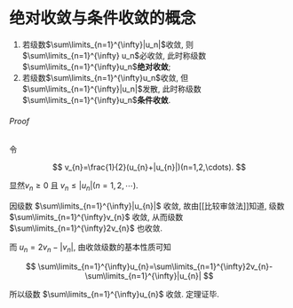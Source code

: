# 绝对收敛与条件收敛的概念

1. 若级数$\sum\limits_{n=1}^{\infty}|u_n|$收敛, 则$\sum\limits_{n=1}^{\infty} u_n$必收敛, 此时称级数$\sum\limits_{n=1}^{\infty}u_n$**绝对收敛**;
1. 若级数$\sum\limits_{n=1}^{\infty}u_n$收敛, 但$\sum\limits_{n=1}^{\infty}|u_n|$发散, 此时称级数$\sum\limits_{n=1}^{\infty}u_n$**条件收敛**.

###### Proof

令

$$
v_{n}=\frac{1}{2}(u_{n}+|u_{n}|)(n=1,2,\cdots).
$$

显然$v_{n}\geqslant 0$ 且 $v_{n}\leqslant |u_{n}|(n=1,2,\cdots)$.

因级数 $\sum\limits_{n=1}^{\infty}|u_{n}|$ 收敛,
故由[[比较审敛法]]知道, 级数 $\sum\limits_{n=1}^{\infty}v_{n}$ 收敛,
从而级数 $\sum\limits_{n=1}^{\infty}2v_{n}$ 也收敛.

而 $u_{n}=2v_{n}-|v_{n}|$, 由收敛级数的基本性质可知

$$
\sum\limits_{n=1}^{\infty}u_{n}=\sum\limits_{n=1}^{\infty}2v_{n}-\sum\limits_{n=1}^{\infty}|u_{n}|
$$

所以级数 $\sum\limits_{n=1}^{\infty}u_{n}$ 收敛. 定理证毕.
